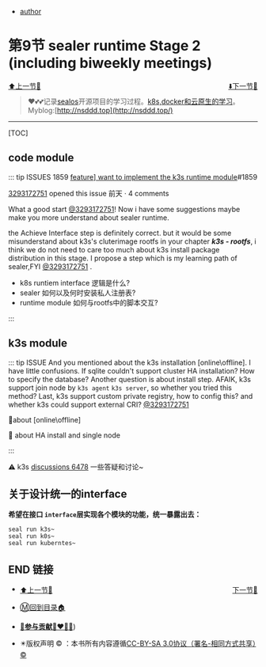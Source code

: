 + [author](http://nsddd.top)

# 第9节 sealer runtime Stage 2 (including biweekly meetings)

<div><a href = '8.md' style='float:left'>⬆️上一节🔗  </a><a href = '10.md' style='float: right'>  ⬇️下一节🔗</a></div>
<br>

> ❤️💕💕记录[sealos](https://github.com/3293172751/sealos)开源项目的学习过程。[k8s,docker和云原生的学习](https://github.com/3293172751/sealos)。Myblog:[http://nsddd.top](http://nsddd.top/)

---
[TOC]

## code module

::: tip ISSUES 1859
[feature\] want to implement the k3s runtime module](https://github.com/sealerio/sealer/issues/1859#top)#1859

[3293172751](https://github.com/3293172751) opened this issue 前天 · 4 comments

What a good start [@3293172751](https://github.com/3293172751)! Now i have some suggestions maybe make you more understand about sealer runtime.

the Achieve Interface step is definitely correct. but it would be some misunderstand about k3s's cluterimage rootfs in your chapter ***k3s - rootfs***, i think we do not need to care too much about k3s install package distribution in this stage. I propose a step which is my learning path of sealer,FYI [@3293172751](https://github.com/3293172751) .

+ k8s runtiem interface 逻辑是什么?
+ sealer 如何以及何时安装私人注册表?
+ runtime module 如何与rootfs中的脚本交互?

:::



## k3s module

::: tip ISSUE
And you mentioned about the k3s installation [online\offline]. I have little confusions.
If sqlite couldn't support cluster HA installation? How to specify the database?
Another question is about install step. AFAIK, k3s support join node by `k3s agent` `k3s server`, so whether you tried this method?
Last, k3s support custom private registry, how to config this? and whether k3s could support external CRI? [@3293172751](https://github.com/3293172751)

 🎉about [online\offline]   

🎉 about HA install and  single node

:::



⚠️ k3s [discussions 6478](https://github.com/k3s-io/k3s/discussions/6478) 一些答疑和讨论~





## 关于设计统一的interface

**希望在接口 `interface`层实现各个模块的功能，统一暴露出去：**

```
seal run k3s~
seal run k0s~
seal run kuberntes~
```













## END 链接
<ul><li><div><a href = '8.md' style='float:left'>⬆️上一节🔗  </a><a href = '10.md' style='float: right'>  ️下一节🔗</a></div></li></ul>

+ [Ⓜ️回到目录🏠](../README.md)

+ [**🫵参与贡献💞❤️‍🔥💖**](https://nsddd.top/archives/contributors))

+ ✴️版权声明 &copy; ：本书所有内容遵循[CC-BY-SA 3.0协议（署名-相同方式共享）&copy;](http://zh.wikipedia.org/wiki/Wikipedia:CC-by-sa-3.0协议文本) 

